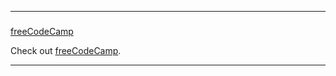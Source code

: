 ------------------------------------------------------------------------------------------------------------------------------------------------------------------------
### <p align='center'></p>
<a href="https://openclassrooms.com/fr/courses/918836-concevez-votre-site-web-avec-php-et-mysql/913655-travaillez-avec-une-base-de-donnees" target="_blank">freeCodeCamp</a>

<p>Check out <a href="https://www.freecodecamp.org/" target="_blank" rel="noopener noreferrer">freeCodeCamp</a>.</p>

------------------------------------------------------------------------------------------------------------------------------------------------------------------------
